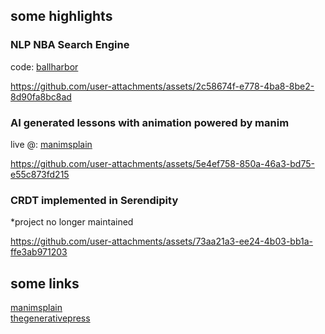 ## some highlights

### NLP NBA Search Engine
code: [ballharbor](https://github.com/dkgitcode/ballharbor) <br>

https://github.com/user-attachments/assets/2c58674f-e778-4ba8-8be2-8d90fa8bc8ad

### AI generated lessons with animation powered by manim
live @: [manimsplain](https://manimsplain.vercel.app) <br>

https://github.com/user-attachments/assets/5e4ef758-850a-46a3-bd75-e55c873fd215

### CRDT implemented in Serendipity
*project no longer maintained<br>

https://github.com/user-attachments/assets/73aa21a3-ee24-4b03-bb1a-ffe3ab971203

## some links
[manimsplain](https://manimsplain.vercel.app)
<br>
[thegenerativepress](https://www.thegenerativepress.com/)
